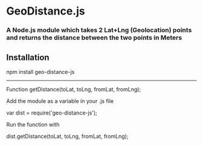 # GeoDistance.js
### A Node.js module which takes 2 Lat+Lng (Geolocation) points and returns the distance between the two points in Meters

Installation
-----
npm install geo-distance-js

----
Function
getDistance(toLat, toLng, fromLat, fromLng);

Add the module as a variable in your .js file

var dist = require('geo-distance-js');

Run the function with 

dist.getDistance(toLat, toLng, fromLat, fromLng);
